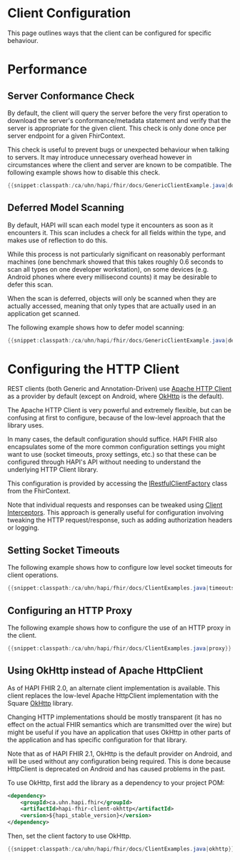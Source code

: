 # Client Configuration

This page outlines ways that the client can be configured for specific behaviour.

<a name="performance"/>

# Performance

## Server Conformance Check

By default, the client will query the server before the very first operation to download the server's conformance/metadata statement and verify that the server is appropriate for the given client. This check is only done once per server endpoint for a given FhirContext.

This check is useful to prevent bugs or unexpected behaviour when talking to servers. It may introduce unnecessary overhead however in circumstances where the client and server are known to be compatible. The following example shows how to disable this check.

```java
{{snippet:classpath:/ca/uhn/hapi/fhir/docs/GenericClientExample.java|dontValidate}}
```

## Deferred Model Scanning

By default, HAPI will scan each model type it encounters as soon as it encounters it. This scan includes a check for all fields within the type, and makes use of reflection to do this.

While this process is not particularly significant on reasonably performant machines (one benchmark showed that this takes roughly 0.6 seconds to scan all types on one developer workstation), on some devices (e.g. Android phones where every millisecond counts) it may be desirable to defer this scan.

When the scan is deferred, objects will only be scanned when they are actually accessed, meaning that only types that are actually used in an application get scanned. 

The following example shows how to defer model scanning:

```java
{{snippet:classpath:/ca/uhn/hapi/fhir/docs/GenericClientExample.java|deferModelScanning}}
```

# Configuring the HTTP Client

REST clients (both Generic and Annotation-Driven) use [Apache HTTP Client](http://hc.apache.org/httpcomponents-client-ga/) as a provider by default (except on Android, where [OkHttp](http://square.github.io/okhttp/) is the default).

The Apache HTTP Client is very powerful and extremely flexible, but can be confusing at first to configure, because of the low-level approach that the library uses.

In many cases, the default configuration should suffice. HAPI FHIR also encapsulates some of the more common configuration settings you might want to use (socket timeouts, proxy settings, etc.) so that these can be configured through HAPI's API without needing to understand the underlying HTTP Client library.

This configuration is provided by accessing the [IRestfulClientFactory](/hapi-fhir/apidocs/hapi-fhir-base/ca/uhn/fhir/rest/client/api/IRestfulClientFactory.html) class from the FhirContext.

Note that individual requests and responses can be tweaked using [Client Interceptors](/docs/interceptors/client_interceptors.html). This approach is generally useful for configuration involving tweaking the HTTP request/response, such as adding authorization headers or logging.

## Setting Socket Timeouts

The following example shows how to configure low level socket timeouts for client operations.

```java
{{snippet:classpath:/ca/uhn/hapi/fhir/docs/ClientExamples.java|timeouts}}
```

## Configuring an HTTP Proxy

The following example shows how to configure the use of an HTTP proxy in the client.

```java
{{snippet:classpath:/ca/uhn/hapi/fhir/docs/ClientExamples.java|proxy}}
```

## Using OkHttp instead of Apache HttpClient

As of HAPI FHIR 2.0, an alternate client implementation is available. This client replaces the low-level Apache HttpClient implementation with the Square [OkHttp](http://square.github.io/okhttp/) library.

Changing HTTP implementations should be mostly transparent (it has no effect on the actual FHIR semantics which are transmitted over the wire) but might be useful if you have an application that uses OkHttp in other parts of the application and has specific configuration for that library.

Note that as of HAPI FHIR 2.1, OkHttp is the default provider on Android, and will be used without any configuration being required. This is done because HttpClient is deprecated on Android and has caused problems in the past.

To use OkHttp, first add the library as a dependency to your project POM:

```xml
<dependency>
    <groupId>ca.uhn.hapi.fhir</groupId>
    <artifactId>hapi-fhir-client-okhttp</artifactId>
    <version>${hapi_stable_version}</version>		
</dependency>
```

Then, set the client factory to use OkHttp.

```java
{{snippet:classpath:/ca/uhn/hapi/fhir/docs/ClientExamples.java|okhttp}}
```
